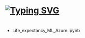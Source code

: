 #
# [![Typing SVG](https://readme-typing-svg.demolab.com?font=Wallpoet&size=30&pause=1000&width=455&lines=CONTENIDO)](https://git.io/typing-svg)
#
- Life_expectancy_ML_Azure.ipynb 
